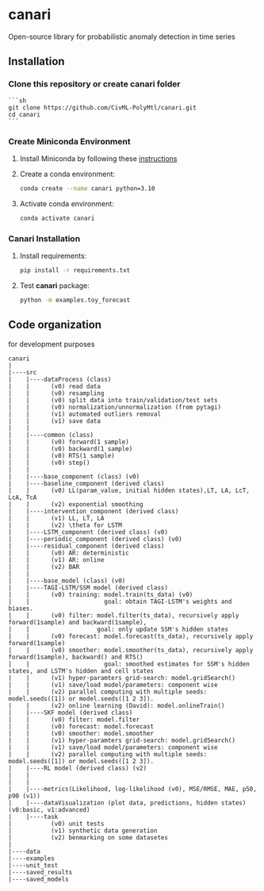 # canari
Open-source library for probabilistic anomaly detection in time series 

## Installation
### Clone this repository or create canari folder 
    ```sh
    git clone https://github.com/CivML-PolyMtl/canari.git
    cd canari
    ```


### Create Miniconda Environment

1. Install Miniconda by following these [instructions](https://docs.conda.io/en/latest/miniconda.html)
2. Create a conda environment:

    ```sh
    conda create --name canari python=3.10
    ```

3. Activate conda environment:

    ```sh
    conda activate canari
    ```

### Canari Installation

1. Install requirements:

    ```sh
    pip install -r requirements.txt
    ```


2. Test **canari** package:

    ```sh
    python -m examples.toy_forecast
    ```


## Code organization
for development purposes
```
canari
|
|----src
|    |----dataProcess (class) 
|    |      (v0) read data
|    |      (v0) resampling 
|    |      (v0) split data into train/validation/test sets 
|    |      (v0) normalization/unnormalization (from pytagi)
|    |      (v1) automated outliers removal 
|    |      (v1) save data 
|    |
|    |----common (class)
|    |      (v0) forward(1 sample)
|    |      (v0) backward(1 sample)
|    |      (v0) RTS(1 sample)
|    |      (v0) step()
|    |
|    |----base_component (class) (v0)
|    |----baseline_component (derived class)
|    |      (v0) LL(param_value, initial hidden states),LT, LA, LcT, LcA, TcA 
|    |      (v2) exponential smoothing
|    |----intervention_component (derived class)
|    |      (v1) LL, LT, LA
|    |      (v2) \theta for LSTM
|    |----LSTM_component (derived class) (v0)
|    |----periodic_component (derived class) (v0)
|    |----residual_component (derived class)
|    |      (v0) AR: deterministic
|    |      (v1) AR: online
|    |      (v2) BAR
|    |
|    |----base_model (class) (v0)
|    |----TAGI-LSTM/SSM model (derived class)
|    |      (v0) training: model.train(ts_data) (v0)
|    |                     goal: obtain TAGI-LSTM's weights and biases.
|    |      (v0) filter: model.filter(ts_data), recursively apply forward(1sample) and backward(1sample),
|    |                   goal: only update SSM's hidden states
|    |      (v0) forecast: model.forecast(ts_data), recursively apply forward(1sample)
|    |      (v0) smoother: model.smoother(ts_data), recursively apply forward(1sample), backward() and RTS()
|    |                     goal: smoothed estimates for SSM's hidden states, and LSTM's hidden and cell states
|    |      (v1) hyper-paramters grid-search: model.gridSearch()
|    |      (v1) save/load model/parameters: component wise
|    |      (v2) parallel computing with multiple seeds: model.seeds([1]) or model.seeds([1 2 3]).
|    |      (v2) online learning (David): model.onlineTrain()
|    |----SKF model (derived class)
|    |      (v0) filter: model.filter
|    |      (v0) forecast: model.forecast
|    |      (v0) smoother: model.smoother
|    |      (v1) hyper-paramters grid-search: model.gridSearch()
|    |      (v1) save/load model/parameters: component wise
|    |      (v2) parallel computing with multiple seeds: model.seeds([1]) or model.seeds([1 2 3]).
|    |----RL model (derived class) (v2)
|    |
|    |
|    |----metrics(Likelihood, log-likelihood (v0), MSE/RMSE, MAE, p50, p90 (v1))
|    |----dataVisualization (plot data, predictions, hidden states) (v0:basic, v1:advanced)
|    |----task
|           (v0) unit tests
|           (v1) synthetic data generation
|           (v2) benmarking on some datasetes
|
|----data
|----examples
|----unit_test
|----saved_results
|----saved_models

```
